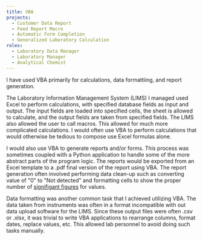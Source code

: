 ```yaml
---
title: VBA
projects:
  - Customer Data Report
  - Feed Report Macro
  - Automatic Form Completion
  - Generalized Laboratory Calculation
roles:
  - Laboratory Data Manager
  - Laboratory Manager
  - Analytical Chemist
---
```


I have used VBA primarily for calculations, data formattiing, 
and report generation.

The Laboratory Information Management System (LIMS) I managed
used Excel to perform calculations, with specified database fields 
as input and output. The input fields are loaded into specified cells,
the sheet is allowed to calculate, and the output fields are taken 
from specified fields. The LIMS also allowed the user to call macros.
This allowed for much more complicated calculations. I would 
often use VBA to perform calculations that would otherwise be tedious to 
compose use Excel formulas alone.

I would also use VBA to generate reports and/or forms. This process was 
sometimes coupled with a Python application to handle some of the 
more abstract parts of the program logic. The reports would be exported from 
an Excel template to a .pdf final version of the report using VBA. The report 
generation often involved performing data clean-up such as converting
value of "0" to "Not detected" and formatting cells to show the proper 
number of [signifigant figures](https://en.wikipedia.org/wiki/Significant_figures) for values.

Data formatting was another common task that I achieved utilizing VBA.
The data taken from instruments was often in a format  incompatible with 
out data upload software for the LIMS. Since these output files were often .csv 
or .xlsx, it was trivial to write VBA applications to rearrange columns, format dates, 
replace values, etc. This allowed lab personnel to avoid doing such tasks manually.